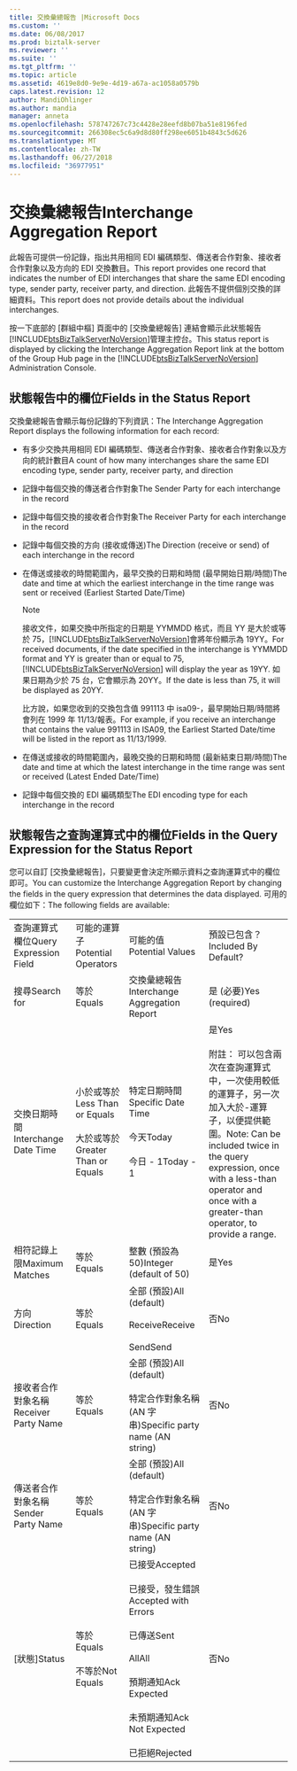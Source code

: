 ```yaml
---
title: 交換彙總報告 |Microsoft Docs
ms.custom: ''
ms.date: 06/08/2017
ms.prod: biztalk-server
ms.reviewer: ''
ms.suite: ''
ms.tgt_pltfrm: ''
ms.topic: article
ms.assetid: 4619e8d0-9e9e-4d19-a67a-ac1058a0579b
caps.latest.revision: 12
author: MandiOhlinger
ms.author: mandia
manager: anneta
ms.openlocfilehash: 578747267c73c4428e28eefd8b07ba51e8196fed
ms.sourcegitcommit: 266308ec5c6a9d8d80ff298ee6051b4843c5d626
ms.translationtype: MT
ms.contentlocale: zh-TW
ms.lasthandoff: 06/27/2018
ms.locfileid: "36977951"
---
```

# <a name="interchange-aggregation-report"></a><span data-ttu-id="fa2b8-102">交換彙總報告</span><span class="sxs-lookup"><span data-stu-id="fa2b8-102">Interchange Aggregation Report</span></span>
<span data-ttu-id="fa2b8-103">此報告可提供一份記錄，指出共用相同 EDI 編碼類型、傳送者合作對象、接收者合作對象以及方向的 EDI 交換數目。</span><span class="sxs-lookup"><span data-stu-id="fa2b8-103">This report provides one record that indicates the number of EDI interchanges that share the same EDI encoding type, sender party, receiver party, and direction.</span></span> <span data-ttu-id="fa2b8-104">此報告不提供個別交換的詳細資料。</span><span class="sxs-lookup"><span data-stu-id="fa2b8-104">This report does not provide details about the individual interchanges.</span></span>  
  
 <span data-ttu-id="fa2b8-105">按一下底部的 [群組中樞] 頁面中的 [交換彙總報告] 連結會顯示此狀態報告[!INCLUDE[btsBizTalkServerNoVersion](../includes/btsbiztalkservernoversion-md.md)]管理主控台。</span><span class="sxs-lookup"><span data-stu-id="fa2b8-105">This status report is displayed by clicking the Interchange Aggregation Report link at the bottom of the Group Hub page in the [!INCLUDE[btsBizTalkServerNoVersion](../includes/btsbiztalkservernoversion-md.md)] Administration Console.</span></span>  
  
## <a name="fields-in-the-status-report"></a><span data-ttu-id="fa2b8-106">狀態報告中的欄位</span><span class="sxs-lookup"><span data-stu-id="fa2b8-106">Fields in the Status Report</span></span>  
 <span data-ttu-id="fa2b8-107">交換彙總報告會顯示每份記錄的下列資訊：</span><span class="sxs-lookup"><span data-stu-id="fa2b8-107">The Interchange Aggregation Report displays the following information for each record:</span></span>  
  
- <span data-ttu-id="fa2b8-108">有多少交換共用相同 EDI 編碼類型、傳送者合作對象、接收者合作對象以及方向的統計數目</span><span class="sxs-lookup"><span data-stu-id="fa2b8-108">A count of how many interchanges share the same EDI encoding type, sender party, receiver party, and direction</span></span>  
  
- <span data-ttu-id="fa2b8-109">記錄中每個交換的傳送者合作對象</span><span class="sxs-lookup"><span data-stu-id="fa2b8-109">The Sender Party for each interchange in the record</span></span>  
  
- <span data-ttu-id="fa2b8-110">記錄中每個交換的接收者合作對象</span><span class="sxs-lookup"><span data-stu-id="fa2b8-110">The Receiver Party for each interchange in the record</span></span>  
  
- <span data-ttu-id="fa2b8-111">記錄中每個交換的方向 (接收或傳送)</span><span class="sxs-lookup"><span data-stu-id="fa2b8-111">The Direction (receive or send) of each interchange in the record</span></span>  
  
- <span data-ttu-id="fa2b8-112">在傳送或接收的時間範圍內，最早交換的日期和時間 (最早開始日期/時間)</span><span class="sxs-lookup"><span data-stu-id="fa2b8-112">The date and time at which the earliest interchange in the time range was sent or received (Earliest Started Date/Time)</span></span>  
  
  > [!NOTE]
  >  <span data-ttu-id="fa2b8-113">接收文件，如果交換中所指定的日期是 YYMMDD 格式，而且 YY 是大於或等於 75，[!INCLUDE[btsBizTalkServerNoVersion](../includes/btsbiztalkservernoversion-md.md)]會將年份顯示為 19YY。</span><span class="sxs-lookup"><span data-stu-id="fa2b8-113">For received documents, if the date specified in the interchange is YYMMDD format and YY is greater than or equal to 75, [!INCLUDE[btsBizTalkServerNoVersion](../includes/btsbiztalkservernoversion-md.md)] will display the year as 19YY.</span></span> <span data-ttu-id="fa2b8-114">如果日期為少於 75 台，它會顯示為 20YY。</span><span class="sxs-lookup"><span data-stu-id="fa2b8-114">If the date is less than 75, it will be displayed as 20YY.</span></span>  
  > 
  >  <span data-ttu-id="fa2b8-115">比方說，如果您收到的交換包含值 991113 中 isa09-，最早開始日期/時間將會列在 1999 年 11/13/報表。</span><span class="sxs-lookup"><span data-stu-id="fa2b8-115">For example, if you receive an interchange that contains the value 991113 in ISA09, the Earliest Started Date/time will be listed in the report as 11/13/1999.</span></span>  
  
- <span data-ttu-id="fa2b8-116">在傳送或接收的時間範圍內，最晚交換的日期和時間 (最新結束日期/時間)</span><span class="sxs-lookup"><span data-stu-id="fa2b8-116">The date and time at which the latest interchange in the time range was sent or received (Latest Ended Date/Time)</span></span>  
  
- <span data-ttu-id="fa2b8-117">記錄中每個交換的 EDI 編碼類型</span><span class="sxs-lookup"><span data-stu-id="fa2b8-117">The EDI encoding type for each interchange in the record</span></span>  
  
## <a name="fields-in-the-query-expression-for-the-status-report"></a><span data-ttu-id="fa2b8-118">狀態報告之查詢運算式中的欄位</span><span class="sxs-lookup"><span data-stu-id="fa2b8-118">Fields in the Query Expression for the Status Report</span></span>  
 <span data-ttu-id="fa2b8-119">您可以自訂 [交換彙總報告]，只要變更會決定所顯示資料之查詢運算式中的欄位即可。</span><span class="sxs-lookup"><span data-stu-id="fa2b8-119">You can customize the Interchange Aggregation Report by changing the fields in the query expression that determines the data displayed.</span></span> <span data-ttu-id="fa2b8-120">可用的欄位如下：</span><span class="sxs-lookup"><span data-stu-id="fa2b8-120">The following fields are available:</span></span>  
  
|||||  
|-|-|-|-|  
|<span data-ttu-id="fa2b8-121">查詢運算式欄位</span><span class="sxs-lookup"><span data-stu-id="fa2b8-121">Query Expression Field</span></span>|<span data-ttu-id="fa2b8-122">可能的運算子</span><span class="sxs-lookup"><span data-stu-id="fa2b8-122">Potential Operators</span></span>|<span data-ttu-id="fa2b8-123">可能的值</span><span class="sxs-lookup"><span data-stu-id="fa2b8-123">Potential Values</span></span>|<span data-ttu-id="fa2b8-124">預設已包含？</span><span class="sxs-lookup"><span data-stu-id="fa2b8-124">Included By Default?</span></span>|  
|<span data-ttu-id="fa2b8-125">搜尋</span><span class="sxs-lookup"><span data-stu-id="fa2b8-125">Search for</span></span>|<span data-ttu-id="fa2b8-126">等於</span><span class="sxs-lookup"><span data-stu-id="fa2b8-126">Equals</span></span>|<span data-ttu-id="fa2b8-127">交換彙總報告</span><span class="sxs-lookup"><span data-stu-id="fa2b8-127">Interchange Aggregation Report</span></span>|<span data-ttu-id="fa2b8-128">是 (必要)</span><span class="sxs-lookup"><span data-stu-id="fa2b8-128">Yes (required)</span></span>|  
|<span data-ttu-id="fa2b8-129">交換日期時間</span><span class="sxs-lookup"><span data-stu-id="fa2b8-129">Interchange Date Time</span></span>|<span data-ttu-id="fa2b8-130">小於或等於</span><span class="sxs-lookup"><span data-stu-id="fa2b8-130">Less Than or Equals</span></span><br /><br /> <span data-ttu-id="fa2b8-131">大於或等於</span><span class="sxs-lookup"><span data-stu-id="fa2b8-131">Greater Than or Equals</span></span>|<span data-ttu-id="fa2b8-132">特定日期時間</span><span class="sxs-lookup"><span data-stu-id="fa2b8-132">Specific Date Time</span></span><br /><br /> <span data-ttu-id="fa2b8-133">今天</span><span class="sxs-lookup"><span data-stu-id="fa2b8-133">Today</span></span><br /><br /> <span data-ttu-id="fa2b8-134">今日 - 1</span><span class="sxs-lookup"><span data-stu-id="fa2b8-134">Today - 1</span></span>|<span data-ttu-id="fa2b8-135">是</span><span class="sxs-lookup"><span data-stu-id="fa2b8-135">Yes</span></span><br /><br /> <span data-ttu-id="fa2b8-136">附註： 可以包含兩次在查詢運算式中，一次使用較低的運算子，另一次加入大於-運算子，以便提供範圍。</span><span class="sxs-lookup"><span data-stu-id="fa2b8-136">Note: Can be included twice in the query expression, once with a less-than operator and once with a greater-than operator, to provide a range.</span></span>|  
|<span data-ttu-id="fa2b8-137">相符記錄上限</span><span class="sxs-lookup"><span data-stu-id="fa2b8-137">Maximum Matches</span></span>|<span data-ttu-id="fa2b8-138">等於</span><span class="sxs-lookup"><span data-stu-id="fa2b8-138">Equals</span></span>|<span data-ttu-id="fa2b8-139">整數 (預設為 50)</span><span class="sxs-lookup"><span data-stu-id="fa2b8-139">Integer (default of 50)</span></span>|<span data-ttu-id="fa2b8-140">是</span><span class="sxs-lookup"><span data-stu-id="fa2b8-140">Yes</span></span>|  
|<span data-ttu-id="fa2b8-141">方向</span><span class="sxs-lookup"><span data-stu-id="fa2b8-141">Direction</span></span>|<span data-ttu-id="fa2b8-142">等於</span><span class="sxs-lookup"><span data-stu-id="fa2b8-142">Equals</span></span>|<span data-ttu-id="fa2b8-143">全部 (預設)</span><span class="sxs-lookup"><span data-stu-id="fa2b8-143">All (default)</span></span><br /><br /> <span data-ttu-id="fa2b8-144">Receive</span><span class="sxs-lookup"><span data-stu-id="fa2b8-144">Receive</span></span><br /><br /> <span data-ttu-id="fa2b8-145">Send</span><span class="sxs-lookup"><span data-stu-id="fa2b8-145">Send</span></span>|<span data-ttu-id="fa2b8-146">否</span><span class="sxs-lookup"><span data-stu-id="fa2b8-146">No</span></span>|  
|<span data-ttu-id="fa2b8-147">接收者合作對象名稱</span><span class="sxs-lookup"><span data-stu-id="fa2b8-147">Receiver Party Name</span></span>|<span data-ttu-id="fa2b8-148">等於</span><span class="sxs-lookup"><span data-stu-id="fa2b8-148">Equals</span></span>|<span data-ttu-id="fa2b8-149">全部 (預設)</span><span class="sxs-lookup"><span data-stu-id="fa2b8-149">All (default)</span></span><br /><br /> <span data-ttu-id="fa2b8-150">特定合作對象名稱 (AN 字串)</span><span class="sxs-lookup"><span data-stu-id="fa2b8-150">Specific party name (AN string)</span></span>|<span data-ttu-id="fa2b8-151">否</span><span class="sxs-lookup"><span data-stu-id="fa2b8-151">No</span></span>|  
|<span data-ttu-id="fa2b8-152">傳送者合作對象名稱</span><span class="sxs-lookup"><span data-stu-id="fa2b8-152">Sender Party Name</span></span>|<span data-ttu-id="fa2b8-153">等於</span><span class="sxs-lookup"><span data-stu-id="fa2b8-153">Equals</span></span>|<span data-ttu-id="fa2b8-154">全部 (預設)</span><span class="sxs-lookup"><span data-stu-id="fa2b8-154">All (default)</span></span><br /><br /> <span data-ttu-id="fa2b8-155">特定合作對象名稱 (AN 字串)</span><span class="sxs-lookup"><span data-stu-id="fa2b8-155">Specific party name (AN string)</span></span>|<span data-ttu-id="fa2b8-156">否</span><span class="sxs-lookup"><span data-stu-id="fa2b8-156">No</span></span>|  
|<span data-ttu-id="fa2b8-157">[狀態]</span><span class="sxs-lookup"><span data-stu-id="fa2b8-157">Status</span></span>|<span data-ttu-id="fa2b8-158">等於</span><span class="sxs-lookup"><span data-stu-id="fa2b8-158">Equals</span></span><br /><br /> <span data-ttu-id="fa2b8-159">不等於</span><span class="sxs-lookup"><span data-stu-id="fa2b8-159">Not Equals</span></span>|<span data-ttu-id="fa2b8-160">已接受</span><span class="sxs-lookup"><span data-stu-id="fa2b8-160">Accepted</span></span><br /><br /> <span data-ttu-id="fa2b8-161">已接受，發生錯誤</span><span class="sxs-lookup"><span data-stu-id="fa2b8-161">Accepted with Errors</span></span><br /><br /> <span data-ttu-id="fa2b8-162">已傳送</span><span class="sxs-lookup"><span data-stu-id="fa2b8-162">Sent</span></span><br /><br /> <span data-ttu-id="fa2b8-163">All</span><span class="sxs-lookup"><span data-stu-id="fa2b8-163">All</span></span><br /><br /> <span data-ttu-id="fa2b8-164">預期通知</span><span class="sxs-lookup"><span data-stu-id="fa2b8-164">Ack Expected</span></span><br /><br /> <span data-ttu-id="fa2b8-165">未預期通知</span><span class="sxs-lookup"><span data-stu-id="fa2b8-165">Ack Not Expected</span></span><br /><br /> <span data-ttu-id="fa2b8-166">已拒絕</span><span class="sxs-lookup"><span data-stu-id="fa2b8-166">Rejected</span></span>|<span data-ttu-id="fa2b8-167">否</span><span class="sxs-lookup"><span data-stu-id="fa2b8-167">No</span></span>|